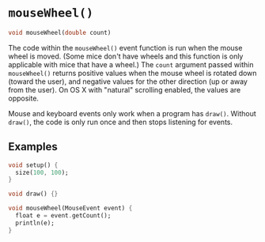 # `mouseWheel()`

```dart
void mouseWheel(double count)
```

The code within the `mouseWheel()` event function is run when the mouse wheel is moved. (Some mice don't have wheels and this function is only applicable with mice that have a wheel.) The `count` argument passed within `mouseWheel()` returns positive values when the mouse wheel is rotated down (toward the user), and negative values for the other direction (up or away from the user). On OS X with "natural" scrolling enabled, the values are opposite.

Mouse and keyboard events only work when a program has `draw()`. Without `draw()`, the code is only run once and then stops listening for events.

## Examples

```dart
void setup() {
  size(100, 100);
}

void draw() {}

void mouseWheel(MouseEvent event) {
  float e = event.getCount();
  println(e);
}

```
